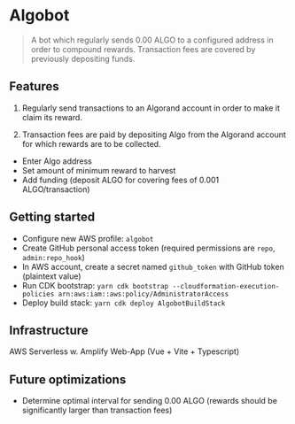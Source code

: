 # Algobot

> A bot which regularly sends 0.00 ALGO to a configured address in order to compound rewards.
> Transaction fees are covered by previously depositing funds.

## Features

1. Regularly send transactions to an Algorand account in order to make it claim its reward.

2. Transaction fees are paid by depositing Algo from the Algorand account for which rewards are to be collected.

- Enter Algo address
- Set amount of minimum reward to harvest
- Add funding (deposit ALGO for covering fees of 0.001 ALGO/transaction)

## Getting started

- Configure new AWS profile: `algobot`
- Create GitHub personal access token (required permissions are `repo`, `admin:repo_hook`)
- In AWS account, create a secret named `github_token` with GitHub token (plaintext value)
- Run CDK bootstrap: `yarn cdk bootstrap --cloudformation-execution-policies arn:aws:iam::aws:policy/AdministratorAccess`
- Deploy build stack: `yarn cdk deploy AlgobotBuildStack`

## Infrastructure

AWS Serverless
w. Amplify Web-App (Vue + Vite + Typescript)

## Future optimizations

- Determine optimal interval for sending 0.00 ALGO (rewards should be significantly larger than transaction fees)
